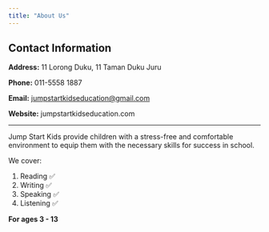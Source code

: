 ```yaml
---
title: "About Us"
---
```


## Contact Information

**Address:**
11 Lorong Duku, 11 Taman Duku Juru

**Phone:**
011-5558 1887

**Email:**
[jumpstartkidseducation@gmail.com](mailto:jumpstartkidseducation@gmail.com)

**Website:**
jumpstartkidseducation.com

---

Jump Start Kids provide children with a stress-free and comfortable environment to equip them with the necessary skills for success in school.

We cover:
1. Reading ✅
2. Writing ✅
3. Speaking ✅
4. Listening ✅

**For ages 3 - 13**
